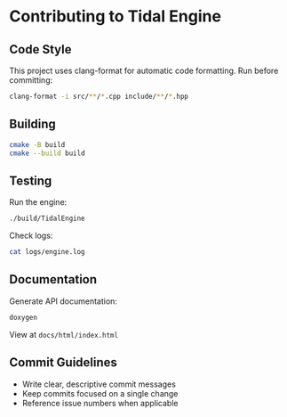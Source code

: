 # Contributing to Tidal Engine

## Code Style

This project uses clang-format for automatic code formatting. Run before committing:

```bash
clang-format -i src/**/*.cpp include/**/*.hpp
```

## Building

```bash
cmake -B build
cmake --build build
```

## Testing

Run the engine:

```bash
./build/TidalEngine
```

Check logs:

```bash
cat logs/engine.log
```

## Documentation

Generate API documentation:

```bash
doxygen
```

View at `docs/html/index.html`

## Commit Guidelines

- Write clear, descriptive commit messages
- Keep commits focused on a single change
- Reference issue numbers when applicable
